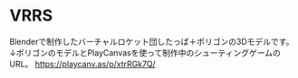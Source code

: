 # VRRS
Blenderで制作したバーチャルロケット団したっぱ＋ポリゴンの3Dモデルです。
↓ポリゴンのモデルとPlayCanvasを使って制作中のシューティングゲームのURL。
https://playcanv.as/p/xtrRGk7Q/
